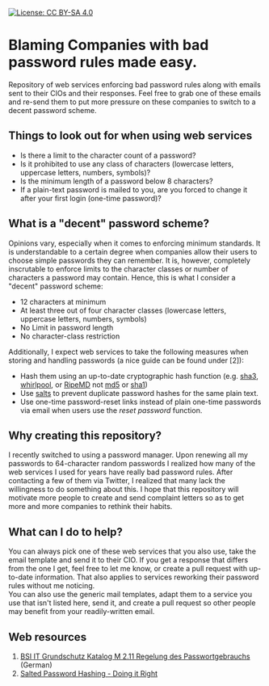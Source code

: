 [![License: CC BY-SA 4.0](https://img.shields.io/badge/License-CC%20BY--SA%204.0-lightgrey.svg)](http://creativecommons.org/licenses/by-sa/4.0/)

# Blaming Companies with bad password rules made easy.
Repository of web services enforcing bad password rules along with emails sent to their CIOs and their responses. Feel free to grab one of these emails and re-send them to put more pressure on these companies to switch to a decent password scheme.

## Things to look out for when using web services

* Is there a limit to the character count of a password?
* Is it prohibited to use any class of characters (lowercase letters, uppercase letters, numbers, symbols)?
* Is the minimum length of a password below 8 characters?
* If a plain-text password is mailed to you, are you forced to change it after your first login (one-time password)?

## What is a "decent" password scheme?
Opinions vary, especially when it comes to enforcing minimum standards. It is understandable to a certain degree when companies allow their users to choose simple passwords they can remember. It is, however, completely inscrutable to enforce limits to the character classes or number of characters a password may contain. Hence, this is what I consider a "decent" password scheme:
* 12 characters at minimum
* At least three out of four character classes (lowercase letters, uppercase letters, numbers, symbols)
* No Limit in password length
* No character-class restriction 

Additionally, I expect web services to take the following measures when storing and handling passwords (a nice guide can be found under [2]):
* Hash them using an up-to-date cryptographic hash function (e.g. [sha3](https://en.wikipedia.org/wiki/SHA-3), [whirlpool](https://en.wikipedia.org/wiki/Whirlpool_(cryptography)), or [RipeMD](https://en.wikipedia.org/wiki/RIPEMD) not [md5](https://en.wikipedia.org/wiki/MD5) or [sha1](https://en.wikipedia.org/wiki/SHA-1))
* Use [salts](https://en.wikipedia.org/wiki/Salt_(cryptography)) to prevent duplicate password hashes for the same plain text.
* Use one-time password-reset links instead of plain one-time passwords via email when users use the _reset password_ function.

## Why creating this repository?
I recently switched to using a password manager. Upon renewing all my passwords to 64-character random passwords I realized how many of the web services I used for years have really bad password rules. After contacting a few of them via Twitter, I realized that many lack the willingness to do something about this. I hope that this repository will motivate more people to create and send complaint letters so as to get more and more companies to rethink their habits.

## What can I do to help?
You can always pick one of these web services that you also use, take the email template and send it to their CIO. If you get a response that differs from the one I get, feel free to let me know, or create a pull request with up-to-date information. That also applies to services reworking their password rules without me noticing.  
You can also use the generic mail templates, adapt them to a service you use that isn't listed here, send it, and create a pull request so other people may benefit from your readily-written email.

## Web resources 

1. [BSI IT Grundschutz Katalog M 2.11 Regelung des Passwortgebrauchs](https://www.bsi.bund.de/DE/Themen/ITGrundschutz/ITGrundschutzKataloge/Inhalt/_content/m/m02/m02011.html) (German)
2. [Salted Password Hashing - Doing it Right](https://crackstation.net/hashing-security.htm)
